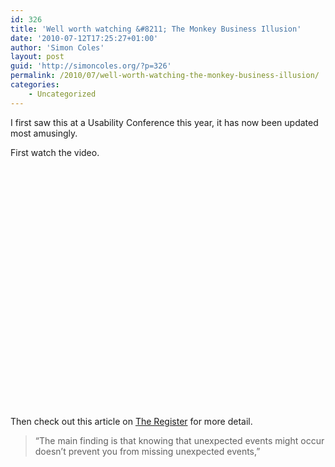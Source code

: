 ```yaml
---
id: 326
title: 'Well worth watching &#8211; The Monkey Business Illusion'
date: '2010-07-12T17:25:27+01:00'
author: 'Simon Coles'
layout: post
guid: 'http://simoncoles.org/?p=326'
permalink: /2010/07/well-worth-watching-the-monkey-business-illusion/
categories:
    - Uncategorized
---
```


I first saw this at a Usability Conference this year, it has now been updated most amusingly.

First watch the video.

<object height="385" width="640"><param name="movie" value="http://www.youtube.com/v/IGQmdoK_ZfY&rel=0&color1=0xb1b1b1&color2=0xd0d0d0&hl=en_GB&feature=player_embedded&fs=1"></param><param name="allowFullScreen" value="true"></param><param name="allowScriptAccess" value="always"></param><embed allowfullscreen="true" allowscriptaccess="always" height="385" src="http://www.youtube.com/v/IGQmdoK_ZfY&rel=0&color1=0xb1b1b1&color2=0xd0d0d0&hl=en_GB&feature=player_embedded&fs=1" type="application/x-shockwave-flash" width="640"></embed></object>

Then check out this article on [The Register](http://www.theregister.co.uk/2010/07/12/son_of_the_invisible_gorilla/) for more detail.

> “The main finding is that knowing that unexpected events might occur doesn’t prevent you from missing unexpected events,”